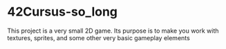 # 42Cursus-so_long
This project is a very small 2D game. Its purpose is to make you work with textures, sprites, and some other very basic gameplay elements
